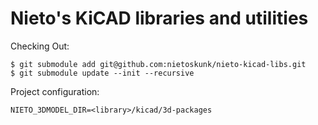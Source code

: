 # Nieto's KiCAD libraries and utilities

Checking Out: 

```
$ git submodule add git@github.com:nietoskunk/nieto-kicad-libs.git
$ git submodule update --init --recursive
```

Project configuration:

```
NIETO_3DMODEL_DIR=<library>/kicad/3d-packages
```

